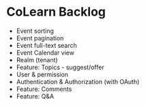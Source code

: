 CoLearn Backlog
===============

- Event sorting
- Event pagination
- Event full-text search
- Event Calendar view
- Realm (tenant)
- Feature: Topics - suggest/offer
- User & permission
- Authentication & Authorization (with OAuth) 
- Feature: Comments
- Feature: Q&A
